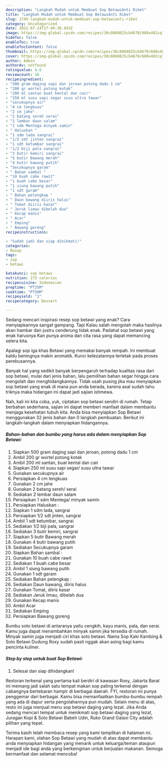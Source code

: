 ```yaml
---
description: "Langkah Mudah untuk Membuat Sop BetawiAnti Ribet"
title: "Langkah Mudah untuk Membuat Sop BetawiAnti Ribet"
slug: 1749-langkah-mudah-untuk-membuat-sop-betawianti-ribet
category: Uncategorized
date: 2022-07-24T17:49:30.943Z
image: https://img-global.cpcdn.com/recipes/30c8068825cb4670/680x482cq70/sop-betawi-foto-resep-utama.jpg
hideToc: false
enableToc: true
enableTocContent: false
thumbnail: https://img-global.cpcdn.com/recipes/30c8068825cb4670/680x482cq70/sop-betawi-foto-resep-utama.jpg
cover: https://img-global.cpcdn.com/recipes/30c8068825cb4670/680x482cq70/sop-betawi-foto-resep-utama.jpg
author: Admin
authorAv: notfound
ratingvalue: 4.6
reviewcount: 16
recipeingredient:
- "500 gram daging sapi dan jeroan potong dadu 1 cm"
- "200 gr wortel potong kotak"
- "200 ml santan buat kental dan cair"
- "250 ml susu sapi segar susu ultra tawar"
- "secukupnya air"
- "4 cm lengkuas"
- "2 cm jahe"
- "2 batang sereh serai"
- "2 lembar daun salam"
- "1 sdm Mentega minyak samin"
- " Haluskan "
- "1 sdm lada sangrai"
- "1/2 sdt jinten sangrai"
- "1 sdt ketumbar sangrai"
- "1/2 biji pala sangrai"
- "3 butir kemiri sangrai"
- "5 butir Bawang merah"
- "4 butir bawang putih"
- "Secukupnya garam"
- " Bahan sambal "
- "10 buah cabe rawit"
- "1 buah cabe besar"
- "1 siung bawang putih"
- "1 sdt garam"
- " Bahan pelengkap "
- " Daun bawang diiris halus"
- " Tomat diiris kasar"
- " Jeruk limau dibelah dua"
- " Kecap manis"
- " Acar"
- " Emping"
- " Bawang goreng"
recipeinstructions:

- "Sudah jadi dan siap dinikmati!"
categories:
- Resep
tags:
- sop
- betawi

katakunci: sop betawi 
nutrition: 273 calories
recipecuisine: Indonesian
preptime: "PT35M"
cooktime: "PT50M"
recipeyield: "1"
recipecategory: Dessert

---
```



Sedang mencari inspirasi resep sop betawi yang enak? Cara menyiapkannya sangat gampang. Tapi Kalau salah mengolah maka hasilnya akan hambar dan justru cenderung tidak enak. Padahal sop betawi yang enak harusnya Kan punya aroma dan cita rasa yang dapat memancing selera kita.


Apalagi sop iga khas Betawi yang memakai banyak rempah. Ini membuat kaldu beningnya makin aromatik. Kunci kelezatannya terletak pada proses perebusannya.

Banyak hal yang sedikit banyak berpengaruh terhadap kualitas rasa dari sop betawi, mulai dari jenis bahan, lalu pemilihan bahan segar hingga cara mengolah dan menghidangkannya. Tidak usah pusing jika mau menyiapkan sop betawi yang enak di mana pun anda berada, karena asal sudah tahu triknya maka hidangan ini dapat jadi sajian istimewa.


Nah, kali ini kita coba, yuk, ciptakan sop betawi sendiri di rumah. Tetap berbahan sederhana, sajian ini dapat memberi manfaat dalam membantu menjaga kesehatan tubuh kita. Anda bisa menyiapkan Sop Betawi menggunakan 32 jenis bahan dan 0 langkah pembuatan. Berikut ini langkah-langkah dalam menyiapkan hidangannya.

<!--inarticleads1-->

##### Bahan-bahan dan bumbu yang harus ada dalam menyiapkan Sop Betawi:

1. Siapkan 500 gram daging sapi dan jeroan, potong dadu 1 cm
1. Ambil 200 gr wortel potong kotak
1. Ambil 200 ml santan, buat kental dan cair
1. Siapkan 250 ml susu sapi segar/ susu ultra tawar
1. Gunakan secukupnya air
1. Persiapkan 4 cm lengkuas
1. Gunakan 2 cm jahe
1. Gunakan 2 batang sereh/ serai
1. Sediakan 2 lembar daun salam
1. Persiapkan 1 sdm Mentega/ minyak samin
1. Persiapkan  Haluskan :
1. Siapkan 1 sdm lada, sangrai
1. Persiapkan 1/2 sdt jinten, sangrai
1. Ambil 1 sdt ketumbar, sangrai
1. Sediakan 1/2 biji pala, sangrai
1. Sediakan 3 butir kemiri, sangrai
1. Siapkan 5 butir Bawang merah
1. Gunakan 4 butir bawang putih
1. Sediakan Secukupnya garam
1. Siapkan  Bahan sambal :
1. Gunakan 10 buah cabe rawit
1. Sediakan 1 buah cabe besar
1. Ambil 1 siung bawang putih
1. Gunakan 1 sdt garam
1. Sediakan  Bahan pelengkap :
1. Sediakan  Daun bawang, diiris halus
1. Gunakan  Tomat, diiris kasar
1. Sediakan  Jeruk limau, dibelah dua
1. Gunakan  Kecap manis
1. Ambil  Acar
1. Sediakan  Emping
1. Persiapkan  Bawang goreng


Bumbu soto betawi di antaranya yaitu cengkih, kayu manis, pala, dan serai. Kamu juga dapat menambahkan minyak samin jika tersedia di rumah. Minyak samin juga menjadi ciri khas soto betawi. Nama Sop Kaki Kambing &amp; Soto Betawi Dudung Roxy sudah pasti nggak akan asing bagi kamu pencinta kuliner. 

<!--inarticleads2-->

##### Step by step untuk buat Sop Betawi:


1. Selesai dan siap dihidangkan!

Restoran terkenal yang pertama kali berdiri di kawasan Roxy, Jakarta Barat ini memang jadi salah satu tempat makan sop paling terkenal dengan cabangnya bertebaran hampir di berbagai daerah. FYI, restoran ini punya penggemar dari berbagai. Kamu bisa memanfaatkan bumbu-bumbu rempah yang ada di dapur serta pengolahannya pun mudah. Selain menu di atas, resto ini juga menjual menu sop betawi daging yang lezat. Jika Anda sedang mencari tempat untuk menikmati sop betawi daging yang lezat, Juragan Kopi &amp; Soto Betawi Babeh Udin, Ruko Grand Galaxi City adalah pilihan yang tepat. 

Terima kasih telah membaca resep yang kami tampilkan di halaman ini. Harapan kami, olahan Sop Betawi yang mudah di atas dapat membantu anda menyiapkan hidangan yang menarik untuk keluarga/teman ataupun menjadi ide bagi anda yang berkeinginan untuk berjualan makanan. Semoga bermanfaat dan selamat mencoba!
